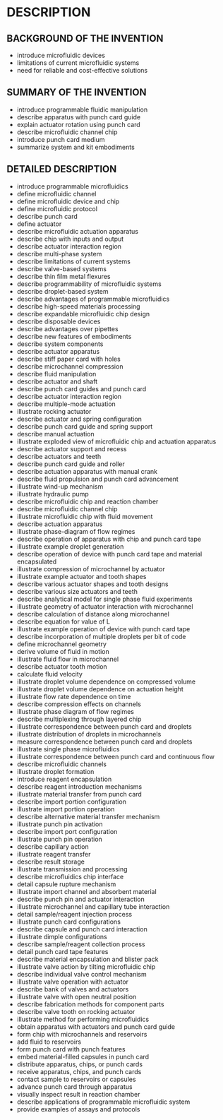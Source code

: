 # DESCRIPTION

## BACKGROUND OF THE INVENTION

- introduce microfluidic devices
- limitations of current microfluidic systems
- need for reliable and cost-effective solutions

## SUMMARY OF THE INVENTION

- introduce programmable fluidic manipulation
- describe apparatus with punch card guide
- explain actuator rotation using punch card
- describe microfluidic channel chip
- introduce punch card medium
- summarize system and kit embodiments

## DETAILED DESCRIPTION

- introduce programmable microfluidics
- define microfluidic channel
- define microfluidic device and chip
- define microfluidic protocol
- describe punch card
- define actuator
- describe microfluidic actuation apparatus
- describe chip with inputs and output
- describe actuator interaction region
- describe multi-phase system
- describe limitations of current systems
- describe valve-based systems
- describe thin film metal flexures
- describe programmability of microfluidic systems
- describe droplet-based system
- describe advantages of programmable microfluidics
- describe high-speed materials processing
- describe expandable microfluidic chip design
- describe disposable devices
- describe advantages over pipettes
- describe new features of embodiments
- describe system components
- describe actuator apparatus
- describe stiff paper card with holes
- describe microchannel compression
- describe fluid manipulation
- describe actuator and shaft
- describe punch card guides and punch card
- describe actuator interaction region
- describe multiple-mode actuation
- illustrate rocking actuator
- describe actuator and spring configuration
- describe punch card guide and spring support
- describe manual actuation
- illustrate exploded view of microfluidic chip and actuation apparatus
- describe actuator support and recess
- describe actuators and teeth
- describe punch card guide and roller
- describe actuation apparatus with manual crank
- describe fluid propulsion and punch card advancement
- illustrate wind-up mechanism
- illustrate hydraulic pump
- describe microfluidic chip and reaction chamber
- describe microfluidic channel chip
- illustrate microfluidic chip with fluid movement
- describe actuation apparatus
- illustrate phase-diagram of flow regimes
- describe operation of apparatus with chip and punch card tape
- illustrate example droplet generation
- describe operation of device with punch card tape and material encapsulated
- illustrate compression of microchannel by actuator
- illustrate example actuator and tooth shapes
- describe various actuator shapes and tooth designs
- describe various size actuators and teeth
- describe analytical model for single phase fluid experiments
- illustrate geometry of actuator interaction with microchannel
- describe calculation of distance along microchannel
- describe equation for value of L
- illustrate example operation of device with punch card tape
- describe incorporation of multiple droplets per bit of code
- define microchannel geometry
- derive volume of fluid in motion
- illustrate fluid flow in microchannel
- describe actuator tooth motion
- calculate fluid velocity
- illustrate droplet volume dependence on compressed volume
- illustrate droplet volume dependence on actuation height
- illustrate flow rate dependence on time
- describe compression effects on channels
- illustrate phase diagram of flow regimes
- describe multiplexing through layered chip
- illustrate correspondence between punch card and droplets
- illustrate distribution of droplets in microchannels
- measure correspondence between punch card and droplets
- illustrate single phase microfluidics
- illustrate correspondence between punch card and continuous flow
- describe microfluidic channels
- illustrate droplet formation
- introduce reagent encapsulation
- describe reagent introduction mechanisms
- illustrate material transfer from punch card
- describe import portion configuration
- illustrate import portion operation
- describe alternative material transfer mechanism
- illustrate punch pin activation
- describe import port configuration
- illustrate punch pin operation
- describe capillary action
- illustrate reagent transfer
- describe result storage
- illustrate transmission and processing
- describe microfluidics chip interface
- detail capsule rupture mechanism
- illustrate import channel and absorbent material
- describe punch pin and actuator interaction
- illustrate microchannel and capillary tube interaction
- detail sample/reagent injection process
- illustrate punch card configurations
- describe capsule and punch card interaction
- illustrate dimple configurations
- describe sample/reagent collection process
- detail punch card tape features
- describe material encapsulation and blister pack
- illustrate valve action by tilting microfluidic chip
- describe individual valve control mechanism
- illustrate valve operation with actuator
- describe bank of valves and actuators
- illustrate valve with open neutral position
- describe fabrication methods for component parts
- describe valve tooth on rocking actuator
- illustrate method for performing microfluidics
- obtain apparatus with actuators and punch card guide
- form chip with microchannels and reservoirs
- add fluid to reservoirs
- form punch card with punch features
- embed material-filled capsules in punch card
- distribute apparatus, chips, or punch cards
- receive apparatus, chips, and punch cards
- contact sample to reservoirs or capsules
- advance punch card through apparatus
- visually inspect result in reaction chamber
- describe applications of programmable microfluidic system
- provide examples of assays and protocols

